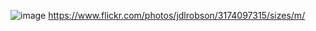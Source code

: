 ![image](https://farm2.static.flickr.com/1043/3174097315_b95376962a.jpg)
https://www.flickr.com/photos/jdlrobson/3174097315/sizes/m/


